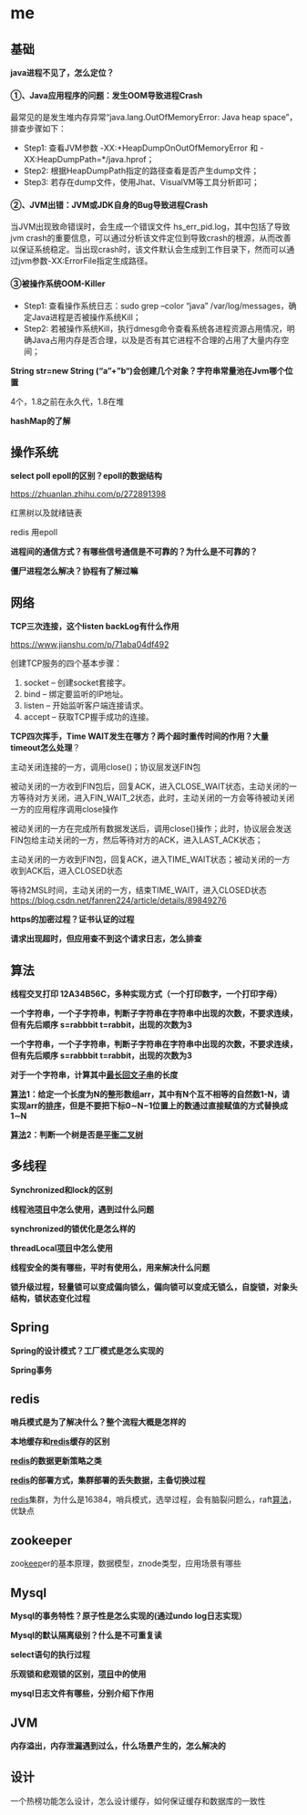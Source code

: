 # me

## 基础

**java进程不见了，怎么定位？** 

#### **①、Java应用程序的问题：发生OOM导致进程Crash**

最常见的是发生堆内存异常“java.lang.OutOfMemoryError: Java heap space”，排查步骤如下：

- Step1: 查看JVM参数 -XX:+HeapDumpOnOutOfMemoryError 和 -XX:HeapDumpPath=*/java.hprof；
- Step2: 根据HeapDumpPath指定的路径查看是否产生dump文件；
- Step3: 若存在dump文件，使用Jhat、VisualVM等工具分析即可；

#### **②、JVM出错：JVM或JDK自身的Bug导致进程Crash**

当JVM出现致命错误时，会生成一个错误文件 hs_err_pid.log，其中包括了导致jvm crash的重要信息，可以通过分析该文件定位到导致crash的根源，从而改善以保证系统稳定。当出现crash时，该文件默认会生成到工作目录下，然而可以通过jvm参数-XX:ErrorFile指定生成路径。

#### **③被操作系统OOM-Killer**

- Step1: 查看操作系统日志：sudo grep –color “java” /var/log/messages，确定Java进程是否被操作系统Kill；
- Step2: 若被操作系统Kill，执行dmesg命令查看系统各进程资源占用情况，明确Java占用内存是否合理，以及是否有其它进程不合理的占用了大量内存空间；

**String  str=new String (“a”+”b“)会创建几个对象？字符串常量池在Jvm哪个位置** 

4个，1.8之前在永久代，1.8在堆

**hashMap的了解**

## 操作系统

**select poll  epoll的区别？epoll的数据结构** 

https://zhuanlan.zhihu.com/p/272891398

红黑树以及就绪链表

redis 用epoll

**进程间的通信方式？有哪些信号通信是不可靠的？为什么是不可靠的？**

**僵尸进程怎么解决？协程有了解过嘛** 

## 网络

 **TCP三次连接，这个listen backLog有什么作用** 

https://www.jianshu.com/p/71aba04df492

创建TCP服务的四个基本步骤：

1. socket – 创建socket套接字。
2. bind – 绑定要监听的IP地址。
3. listen – 开始监听客户端连接请求。
4. accept – 获取TCP握手成功的连接。

 **TCP四次挥手，Time WAIT发生在哪方？两个超时重传时间的作用？大量 timeout怎么处理**？ 

主动关闭连接的一方，调用close()；协议层发送FIN包

被动关闭的一方收到FIN包后，回复ACK，进入CLOSE_WAIT状态，主动关闭的一方等待对方关闭，进入FIN_WAIT_2状态，此时，主动关闭的一方会等待被动关闭一方的应用程序调用close操作

被动关闭的一方在完成所有数据发送后，调用close()操作；此时，协议层会发送FIN包给主动关闭的一方，然后等待对方的ACK，进入LAST_ACK状态；

主动关闭的一方收到FIN包，回复ACK，进入TIME_WAIT状态；被动关闭的一方收到ACK后，进入CLOSED状态

等待2MSL时间，主动关闭的一方，结束TIME_WAIT，进入CLOSED状态
https://blog.csdn.net/fanren224/article/details/89849276



**https的加密过程？证书认证的过程**

**请求出现超时，但应用查不到这个请求日志，怎么排查** 

## 算法

**线程交叉打印 12A34B56C，多种实现方式（一个打印数字，一个打印字母）** 

**一个字符串，一个子字符串，判断子字符串在字符串中出现的次数，不要求连续，但有先后顺序  s=rabbbit  t=rabbit，出现的次数为3** 

**一个字符串，一个子字符串，判断子字符串在字符串中出现的次数，不要求连续，但有先后顺序  s=rabbbit  t=rabbit，出现的次数为3** 

**对于一个字符串，计算其中[最长回文子串]()的长度** 

 **[算法]()1：给定一个长度为N的整形数组arr，其中有N个互不相等的自然数1-N，请实现arr的[排序]()，但是不要把下标0∼N−1位置上的数通过直接赋值的方式替换成1∼N** 

 **[算法]()2：判断一个树是否是[平衡二叉树]()** 

## 多线程

**Synchronized和lock的区别**

**线程池[项目]()中怎么使用，遇到过什么问题** 

**synchronized的锁优化是怎么样的** 

**threadLocal[项目]()中怎么使用** 

**线程安全的类有哪些，平时有使用么，用来解决什么问题** 

**锁升级过程，轻量锁可以变成偏向锁么，偏向锁可以变成无锁么，自旋锁，对象头结构，锁状态变化过程** 

## Spring

**Spring的设计模式？工厂模式是怎么实现的**

**Spring事务**  

## redis

**哨兵模式是为了解决什么？整个流程大概是怎样的** 

**本地缓存和[redis]()缓存的区别** 

**[redis]()的数据更新策略之类**

**[redis]()的部署方式，集群部署的丢失数据，主备切换过程** 

[redis]()集群，为什么是16384，哨兵模式，选举过程，会有脑裂问题么，raft[算法]()，优缺点 

## zookeeper

zoo[keep]()er的基本原理，数据模型，znode类型，应用场景有哪些 

## Mysql

**Mysql的事务特性？原子性是怎么实现的(通过undo  log日志实现）** 

 **Mysql的默认隔离级别？什么是不可重复读** 

**select语句的执行过程** 

**乐观锁和悲观锁的区别，[项目]()中的使用** 

**mysql日志文件有哪些，分别介绍下作用**

## JVM

**内存溢出，内存泄漏遇到过么，什么场景产生的，怎么解决的** 

## 设计

一个热榜功能怎么设计，怎么设计缓存，如何保证缓存和数据库的一致性 

